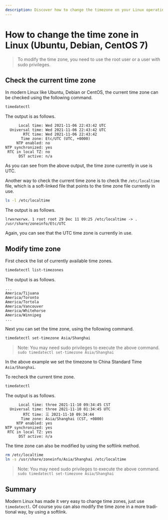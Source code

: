 ```yaml
---
description: Discover how to change the timezone on your Linux operating system with this step-by-step tutorial. Whether you're using Ubuntu, Debian, or CentOS, our comprehensive guide will show you how to use timedatectl to check and set the correct timezone.
---
```


# How to change the time zone in Linux (Ubuntu, Debian, CentOS 7)

<Validator lang="en" :platform-list="['Ubuntu 22.04','Debian 11.6','CentOS 7.9']" date="2023-03-05" />

> To modify the time zone, you need to use the root user or a user with sudo privileges.

## Check the current time zone

In modern Linux like Ubuntu, Debian or CentOS, the current time zone can be checked using the following command.

```sh
timedatectl
```

The output is as follows.

```
      Local time: Wed 2021-11-06 22:43:42 UTC
  Universal time: Wed 2021-11-06 22:43:42 UTC
        RTC time: Wed 2021-11-06 22:43:42
       Time zone: Etc/UTC (UTC, +0000)
     NTP enabled: no
NTP synchronized: yes
 RTC in local TZ: no
      DST active: n/a
```

As you can see from the above output, the time zone currently in use is UTC.

Another way to check the current time zone is to check the `/etc/localtime` file, which is a soft-linked file that points to the time zone file currently in use.

```sh
ls -l /etc/localtime
```

The output is as follows.

```
lrwxrwxrwx. 1 root root 29 Dec 11 09:25 /etc/localtime -> . /usr/share/zoneinfo/Etc/UTC
```

Again, you can see that the UTC time zone is currently in use.

## Modify time zone

First check the list of currently available time zones.

```sh
timedatectl list-timezones
```

The output is as follows.

```
...
America/Tijuana
America/Toronto
America/Tortola
America/Vancouver
America/Whitehorse
America/Winnipeg
...
```

Next you can set the time zone, using the following command.

```sh
timedatectl set-timezone Asia/Shanghai
```

> Note: You may need sudo privileges to execute the above command. `sudo timedatectl set-timezone Asia/Shanghai`

In the above example we set the timezone to China Standard Time `Asia/Shanghai`.

To recheck the current time zone.

```sh
timedatectl
```

The output is as follows.

```
      Local time: three 2021-11-10 09:34:45 CST
  Universal time: three 2021-11-10 01:34:45 UTC
        RTC time: 三 2021-11-10 09:34:44
       Time zone: Asia/Shanghai (CST, +0800)
     NTP enabled: yes
NTP synchronized: yes
 RTC in local TZ: yes
      DST active: n/a
```

The time zone can also be modified by using the softlink method.

```sh
rm /etc/localtime
ln -s /usr/share/zoneinfo/Asia/Shanghai /etc/localtime
```

> Note: You may need sudo privileges to execute the above command. `sudo timedatectl set-timezone Asia/Shanghai`

## Summary

Modern Linux has made it very easy to change time zones, just use `timedatectl`. Of course you can also modify the time zone in a more traditional way, by using a softlink.
